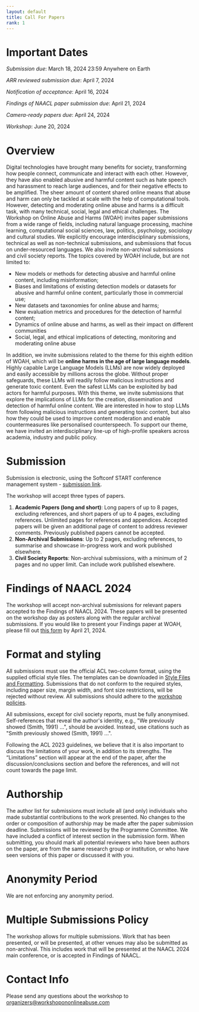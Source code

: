 ```yaml
---
layout: default
title: Call For Papers
rank: 1
---
```


# Important Dates
*Submission due*: 		March 18, 2024 23:59 Anywhere on Earth

*ARR reviewed submission due*: April 7, 2024

*Notification of acceptance*:       April 16, 2024

*Findings of NAACL paper submission due*: April 21, 2024

*Camera-ready papers due*: 	April 24, 2024

*Workshop*: 			June 20, 2024

# Overview

Digital technologies have brought many benefits for society, transforming how people connect, communicate and interact with each other. However, they have also enabled abusive and harmful content such as hate speech and harassment to reach large audiences, and for their negative effects to be amplified. The sheer amount of content shared online means that abuse and harm can only be tackled at scale with the help of computational tools. However, detecting and moderating online abuse and harms is a difficult task, with many technical, social, legal and ethical challenges.
The Workshop on Online Abuse and Harms (WOAH) invites paper submissions from a wide range of fields, including natural language processing, machine learning, computational social sciences, law, politics, psychology, sociology and cultural studies. We explicitly encourage interdisciplinary submissions, technical as well as non-technical submissions, and submissions that focus on under-resourced languages. We also invite non-archival submissions and civil society reports.
The topics covered by WOAH include, but are not limited to:
- New models or methods for detecting abusive and harmful online content, including misinformation;
- Biases and limitations of existing detection models or datasets for abusive and harmful online content, particularly those in commercial use;
- New datasets and taxonomies for online abuse and harms;
- New evaluation metrics and procedures for the detection of harmful content;
- Dynamics of online abuse and harms, as well as their impact on different communities
- Social, legal, and ethical implications of detecting, monitoring and moderating online abuse

In addition, we invite submissions related to the theme for this eighth edition of WOAH, which will be **online harms in the age of large language models**. Highly capable Large Language Models (LLMs) are now widely deployed and easily accessible by millions across the globe. Without proper safeguards, these LLMs will readily follow malicious instructions and generate toxic content. Even the safest LLMs can be exploited by bad actors for harmful purposes. With this theme, we invite submissions that explore the implications of LLMs for the creation, dissemination and detection of harmful online content. We are interested in how to stop LLMs from following malicious instructions and generating toxic content, but also how they could be used to improve content moderation and enable countermeasures like personalised counterspeech. To support our theme, we have invited an interdisciplinary line-up of high-profile speakers across academia, industry and public policy.

# Submission

Submission is electronic, using the Softconf START conference management system - [submission link](https://softconf.com/naacl2024/WOAH2024).

The workshop will accept three types of papers.
1. **Academic Papers (long and short)**: Long papers of up to 8 pages, excluding references, and short papers of up to 4 pages, excluding references. Unlimited pages for references and appendices. Accepted papers will be given an additional page of content to address reviewer comments. Previously published papers cannot be accepted.
2. **Non-Archival Submissions**: Up to 2 pages, excluding references, to summarise and showcase in-progress work and work  published elsewhere.
3. **Civil Society Reports**: Non-archival submissions, with a minimum of 2 pages and no upper limit. Can include work published elsewhere.

# Findings of NAACL 2024

The workshop will accept non-archival submissions for relevant papers accepted to the Findings of NAACL 2024. These papers will be presented on the workshop day as posters along with the regular archival submissions. If you would like to present your Findings paper at WOAH, please fill out [this form](https://docs.google.com/forms/d/e/1FAIpQLSfckOpp53ajZ0_v6IOCp1akH1P3qDf5FXHsM4D7PJZtRFlsDQ/viewform) by April 21, 2024.

# Format and styling

All submissions must use the official ACL two-column format, using the supplied official style files. The templates can be downloaded in [Style Files and Formatting](https://github.com/acl-org/acl-style-files). Submissions that do not conform to the required styles, including paper size, margin width, and font size restrictions, will be rejected without review. All submissions should adhere to the [workshop policies](https://www.workshopononlineabuse.com/policies.html).

All submissions, except for civil society reports, must be fully anonymised. Self-references that reveal the author's identity, e.g., "We previously showed (Smith, 1991) ...", should be avoided. Instead, use citations such as "Smith previously showed (Smith, 1991) ...".

Following the ACL 2023 guidelines, we believe that it is also important to discuss the limitations of your work, in addition to its strengths. The “Limitations” section will appear at the end of the paper, after the discussion/conclusions section and before the references, and will not count towards the page limit.

# Authorship

The author list for submissions must include all (and only) individuals who made substantial contributions to the work presented. No changes to the order or composition of authorship may be made after the paper submission deadline.
Submissions will be reviewed by the Programme Committee. We have included a conflict of interest section in the submission form. When submitting, you should mark all potential reviewers who have been authors on the paper, are from the same research group or institution, or who have seen versions of this paper or discussed it with you.

# Anonymity Period

We are not enforcing any anonymity period.

# Multiple Submissions Policy

The workshop allows for multiple submissions. Work that has been presented, or will be presented, at other venues may also be submitted as non-archival. This includes work that will be presented at the NAACL 2024 main conference, or is accepted in Findings of NAACL.

# Contact Info

Please send any questions about the workshop to <a href="mailto:organizers@workshopononlineabuse.com">organizers@workshopononlineabuse.com</a>
